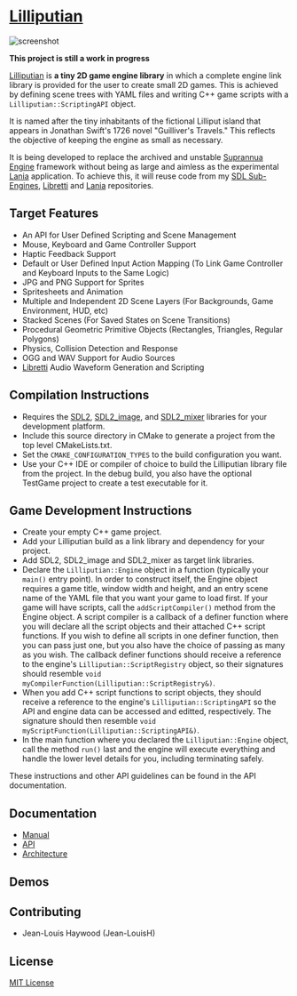 # [Lilliputian](https://github.com/Jean-LouisH/Lilliputian)

![screenshot](Documentation/Images/Screenshot.gif)

**This project is still a work in progress**

[Lilliputian](https://github.com/Jean-LouisH/Lilliputian) is **a tiny 2D game engine library** in which a complete engine link library is provided for the user to create small 2D games. This is achieved by defining scene trees with YAML files and writing C++ game scripts with a `Lilliputian::ScriptingAPI` object. 

It is named after the tiny inhabitants of the fictional Lilliput island that appears in Jonathan Swift's 1726 novel "Guilliver's Travels." This reflects the objective of keeping the engine as small as necessary.

It is being developed to replace the archived and unstable [Suprannua Engine](https://github.com/Jean-LouisH/SuprannuaEngine/blob/master/README.md) framework without being as large and aimless as the experimental [Lania](https://github.com/Jean-LouisH/Lania/blob/master/README.md) application. To achieve this, it will reuse code from my [SDL Sub-Engines](https://github.com/Jean-LouisH/SDLSubEngines), [Libretti](https://github.com/Jean-LouisH/Libretti/blob/master/README.md) and [Lania](https://github.com/Jean-LouisH/Lania/blob/master/README.md) repositories. 

## Target Features

* An API for User Defined Scripting and Scene Management
* Mouse, Keyboard and Game Controller Support
* Haptic Feedback Support
* Default or User Defined Input Action Mapping (To Link Game Controller and Keyboard Inputs to the Same Logic)
* JPG and PNG Support for Sprites
* Spritesheets and Animation
* Multiple and Independent 2D Scene Layers (For Backgrounds, Game Environment, HUD, etc)
* Stacked Scenes (For Saved States on Scene Transitions)
* Procedural Geometric Primitive Objects (Rectangles, Triangles, Regular Polygons)
* Physics, Collision Detection and Response
* OGG and WAV Support for Audio Sources
* [Libretti](https://github.com/Jean-LouisH/Libretti/blob/master/README.md) Audio Waveform Generation and Scripting

## Compilation Instructions

* Requires the [SDL2](https://www.libsdl.org/), [SDL2_image](https://www.libsdl.org/projects/SDL_image/), and  [SDL2_mixer](https://www.libsdl.org/projects/SDL_mixer/) libraries for your development platform.
* Include this source directory in CMake to generate a project from the top level CMakeLists.txt. 
* Set the `CMAKE_CONFIGURATION_TYPES` to the build configuration you want. 
* Use your C++ IDE or compiler of choice to build the Lilliputian library file from the project. In the debug build, you also have the optional TestGame project to create a test executable for it.

## Game Development Instructions

* Create your empty C++ game project.
* Add your Lilliputian build as a link library and dependency for your project. 
* Add SDL2, SDL2_image and SDL2_mixer as target link libraries.
* Declare the `Lilliputian::Engine` object in a function (typically your `main()` entry point). In order to construct itself, the Engine object requires a game title, window width and height, and an entry scene name of the YAML file that you want your game to load first. If your game will have scripts, call the `addScriptCompiler()` method from the Engine object. A script compiler is a callback of a definer function where you will declare all the script objects and their attached C++ script functions. If you wish to define all scripts in one definer function, then you can pass just one, but you also have the choice of passing as many as you wish. The callback definer functions should receive a reference to the engine's `Lilliputian::ScriptRegistry` object, so their signatures should resemble `void myCompilerFunction(Lilliputian::ScriptRegistry&)`.
* When you add C++ script functions to script objects, they should receive a reference to the engine's `Lilliputian::ScriptingAPI` so the API and engine data can be accessed and editted, respectively. The signature should then resemble `void myScriptFunction(Lilliputian::ScriptingAPI&)`.
* In the main function where you declared the `Lilliputian::Engine` object, call the method `run()` last and the engine will execute everything and handle the lower level details for you, including terminating safely.

These instructions and other API guidelines can be found in the API documentation.

## Documentation

* [Manual](Documentation/Manual.md)
* [API](Documentation/API.md)
* [Architecture](Documentation/Architecture.md)

## Demos

## Contributing

* Jean-Louis Haywood (Jean-LouisH)

## License

[MIT License](LICENSE)